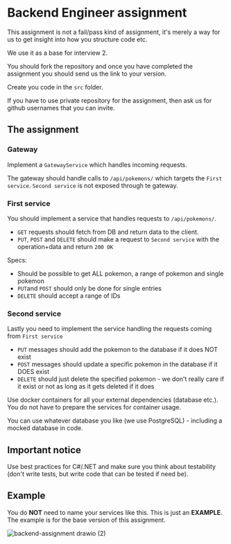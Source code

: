 # Backend Engineer assignment
This assignment is not a fail/pass kind of assignment, it's merely a way for us to get insight into how you structure code etc.

We use it as a base for interview 2.

You should fork the repository and once you have completed the assignment you should send us the link to your version.

Create you code in the `src` folder.

If you have to use private repository for the assignment, then ask us for github usernames that you can invite.

## The assignment
### Gateway
Implement a `GatewayService` which handles incoming requests.

The gateway should handle calls to `/api/pokemons/` which targets the `First service`. `Second service` is not exposed through te gateway.

### First service
You should implement a service that handles requests to `/api/pokemons/`.
- `GET` requests should fetch from DB and return data to the client.
- `PUT`, `POST` and `DELETE` should make a request to `Second service` with the operation+data and return `200 OK`

Specs:
- Should be possible to get ALL pokemon, a range of pokemon and single pokemon
- `PUT`and `POST` should only be done for single entries
- `DELETE` should accept a range of IDs

### Second service
Lastly you need to implement the service handling the requests coming from `First service`
- `PUT` messages should add the pokemon to the database if it does NOT exist
- `POST` messages should update a specific pokemon in the database if it DOES exist
- `DELETE` should just delete the specified pokemon - we don't really care if it exist or not as long as it gets deleted if it does


Use docker containers for all your external dependencies (database etc.). You do not have to prepare the services for container usage.

You can use whatever database you like (we use PostgreSQL) - including a mocked database in code.

## Important notice
Use best practices for C#/.NET and make sure you think about testability (don't write tests, but write code that can be tested if need be).

## Example
You do **NOT** need to name your services like this. This is just an **EXAMPLE**. The example is for the base version of this assignment.

![backend-assignment drawio (2)](https://user-images.githubusercontent.com/1456819/155525766-ad827d19-6f74-4d11-89f5-bc5c17350d31.png)
